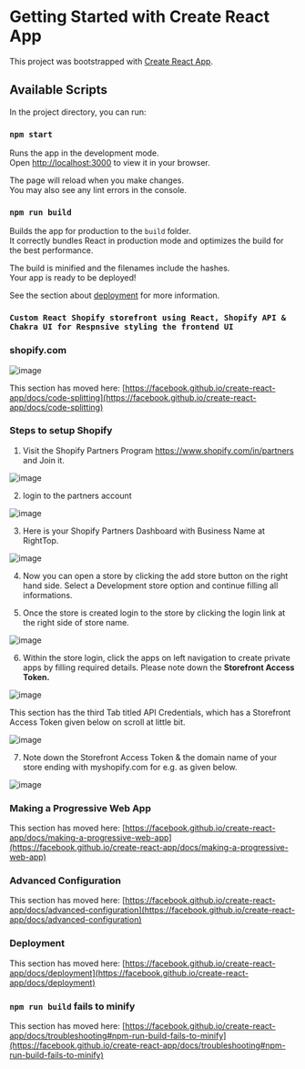 # Getting Started with Create React App

This project was bootstrapped with [Create React App](https://github.com/facebook/create-react-app).

## Available Scripts

In the project directory, you can run:

### `npm start`

Runs the app in the development mode.\
Open [http://localhost:3000](http://localhost:3000) to view it in your browser.

The page will reload when you make changes.\
You may also see any lint errors in the console.

### `npm run build`

Builds the app for production to the `build` folder.\
It correctly bundles React in production mode and optimizes the build for the best performance.

The build is minified and the filenames include the hashes.\
Your app is ready to be deployed!

See the section about [deployment](https://facebook.github.io/create-react-app/docs/deployment) for more information.

### `Custom React Shopify storefront using React, Shopify API & Chakra UI for Respnsive styling the frontend UI `



### shopify.com
![image](https://user-images.githubusercontent.com/4363033/194568328-958d303a-fb48-4189-9e03-ac21b991d527.png)



This section has moved here: [https://facebook.github.io/create-react-app/docs/code-splitting](https://facebook.github.io/create-react-app/docs/code-splitting)

### Steps to setup Shopify
1.  Visit the Shopify Partners Program https://www.shopify.com/in/partners and Join it.

![image](https://user-images.githubusercontent.com/4363033/194598798-670479c8-7bd4-41f5-9d9a-2cd5406447e6.png)

2.  login to the partners account 

![image](https://user-images.githubusercontent.com/4363033/194599498-8c1da36b-55d6-4566-90a0-665764518b15.png)

3.  Here is your Shopify Partners Dashboard with Business Name at RightTop.

![image](https://user-images.githubusercontent.com/4363033/194601721-2a00bf55-d3f6-423b-826b-5e8c1e1c908f.png)

4.  Now you can open a store by clicking the add store button on the right hand side. Select a Development store option and continue filling all informations.

5.  Once the store is created login to the store by clicking the login link at the right side of store name.

![image](https://user-images.githubusercontent.com/4363033/194603123-7ec1cbca-c75c-45c5-8534-0ada4cdbcc18.png)

6.  Within the store login, click the apps on left navigation to create private apps by filling required details. Please note down the **Storefront Access Token.**

![image](https://user-images.githubusercontent.com/4363033/194604425-6c8efdcc-5cfe-443f-9706-c0b1a75767b2.png)

This section has the third Tab titled API Credentials, which has a Storefront Access Token given below on scroll at little bit. 

![image](https://user-images.githubusercontent.com/4363033/194605285-cdf0a420-a617-4059-b971-a1b968b45b7c.png)

7. Note down the Storefront Access Token & the domain name of your store ending with myshopify.com for e.g. as given below.

![image](https://user-images.githubusercontent.com/4363033/194606119-0b82a570-b572-4df0-b49c-0b8265e0968c.png)






### Making a Progressive Web App

This section has moved here: [https://facebook.github.io/create-react-app/docs/making-a-progressive-web-app](https://facebook.github.io/create-react-app/docs/making-a-progressive-web-app)

### Advanced Configuration

This section has moved here: [https://facebook.github.io/create-react-app/docs/advanced-configuration](https://facebook.github.io/create-react-app/docs/advanced-configuration)

### Deployment

This section has moved here: [https://facebook.github.io/create-react-app/docs/deployment](https://facebook.github.io/create-react-app/docs/deployment)

### `npm run build` fails to minify

This section has moved here: [https://facebook.github.io/create-react-app/docs/troubleshooting#npm-run-build-fails-to-minify](https://facebook.github.io/create-react-app/docs/troubleshooting#npm-run-build-fails-to-minify)
